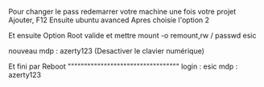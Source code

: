 

Pour changer le pass
redemarrer votre machine une fois votre projet Ajouter, F12
Ensuite ubuntu avanced
Apres choisie l'option 2

Et ensuite Option Root
valide et mettre
mount -o remount,rw /
passwd esic

nouveau mdp : azerty123 (Desactiver le clavier numérique)

Et fini par Reboot
""""""""""""""""""""""""""""""""""
login : esic
mdp : azerty123
